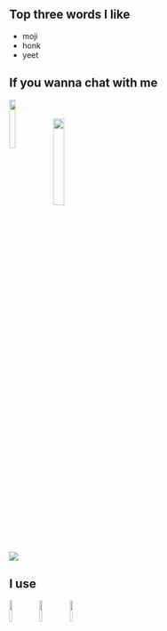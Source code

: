 <h2>Top three words I like</h2>
<div class="div1">
	<ul>
		<li>moji</li>
		<li>honk</li>
		<li>yeet</li>
	</ul>
</div>

<h2>If you wanna chat with me</h2>
<div class="div2">
	<img width="15%" height="15%" align="left" src="https://raw.githubusercontent.com/yumm-b612/moji.py/main/utils/assets/moji/moji_hd.png"/>
	<br><br>
	<img width="20%" height="20%" src="https://raw.githubusercontent.com/yumm-b612/moji.py/f888e44b6319f2a9519de7d4fdd04c9294595fad/branding%20logos/discord/Discord-Wordmark-Color.svg"/>
	<br>
	<img src="https://invidget.switchblade.xyz/NaXhwqWxV9"/>
</div>

<h2>I use</h2>
<img width="10%" height="10%" src="https://i.giphy.com/media/LMt9638dO8dftAjtco/200.webp" width="100"/>
<img width="10%" height="10%" src="https://i.giphy.com/media/IdyAQJVN2kVPNUrojM/200.webp" width="100"/>
<img width="10%" height="10%" src="https://archlinux.org/static/logos/archlinux-logo-dark-90dpi.ebdee92a15b3.png"/>


<!--<img align="center" src="https://github-readme-stats.vercel.app/api/top-langs/?username=yumm-b612&theme=dark&layout=compact"/>-->
